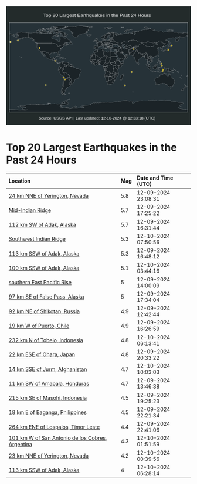 ![Map](./map.png)

# Top 20 Largest Earthquakes in the Past 24 Hours

| Location | Mag | Date and Time (UTC) |
|:---|:---|:---|
| [24 km NNE of Yerington, Nevada](https://earthquake.usgs.gov/earthquakes/eventpage/nn00888580) | 5.8 | 12-09-2024 23:08:31 |
| [Mid-Indian Ridge](https://earthquake.usgs.gov/earthquakes/eventpage/us7000nxct) | 5.7 | 12-09-2024 17:25:22 |
| [112 km SW of Adak, Alaska](https://earthquake.usgs.gov/earthquakes/eventpage/us7000nxbs) | 5.7 | 12-09-2024 16:31:44 |
| [Southwest Indian Ridge](https://earthquake.usgs.gov/earthquakes/eventpage/us7000nxj8) | 5.3 | 12-10-2024 07:50:56 |
| [113 km SSW of Adak, Alaska](https://earthquake.usgs.gov/earthquakes/eventpage/us7000nxbz) | 5.3 | 12-09-2024 16:48:12 |
| [100 km SSW of Adak, Alaska](https://earthquake.usgs.gov/earthquakes/eventpage/us7000nxhl) | 5.1 | 12-10-2024 03:44:16 |
| [southern East Pacific Rise](https://earthquake.usgs.gov/earthquakes/eventpage/us7000nxb7) | 5 | 12-09-2024 14:00:09 |
| [97 km SE of False Pass, Alaska](https://earthquake.usgs.gov/earthquakes/eventpage/us7000nxcu) | 5 | 12-09-2024 17:34:04 |
| [92 km NE of Shikotan, Russia](https://earthquake.usgs.gov/earthquakes/eventpage/us7000nxag) | 4.9 | 12-09-2024 12:42:44 |
| [19 km W of Puerto, Chile](https://earthquake.usgs.gov/earthquakes/eventpage/us7000nxbn) | 4.9 | 12-09-2024 16:26:59 |
| [232 km N of Tobelo, Indonesia](https://earthquake.usgs.gov/earthquakes/eventpage/us7000nxim) | 4.8 | 12-10-2024 06:13:41 |
| [22 km ESE of Ōhara, Japan](https://earthquake.usgs.gov/earthquakes/eventpage/us7000nxdu) | 4.8 | 12-09-2024 20:33:22 |
| [14 km SSE of Jurm, Afghanistan](https://earthquake.usgs.gov/earthquakes/eventpage/us7000nxk3) | 4.7 | 12-10-2024 10:03:03 |
| [11 km SW of Amapala, Honduras](https://earthquake.usgs.gov/earthquakes/eventpage/us7000nxar) | 4.7 | 12-09-2024 13:46:38 |
| [215 km SE of Masohi, Indonesia](https://earthquake.usgs.gov/earthquakes/eventpage/us7000nxdk) | 4.5 | 12-09-2024 19:25:23 |
| [18 km E of Baganga, Philippines](https://earthquake.usgs.gov/earthquakes/eventpage/us7000nxeu) | 4.5 | 12-09-2024 22:21:34 |
| [264 km ENE of Lospalos, Timor Leste](https://earthquake.usgs.gov/earthquakes/eventpage/us7000nxev) | 4.4 | 12-09-2024 22:41:06 |
| [101 km W of San Antonio de los Cobres, Argentina](https://earthquake.usgs.gov/earthquakes/eventpage/us7000nxgz) | 4.3 | 12-10-2024 01:51:59 |
| [23 km NNE of Yerington, Nevada](https://earthquake.usgs.gov/earthquakes/eventpage/nn00888661) | 4.2 | 12-10-2024 00:39:56 |
| [113 km SSW of Adak, Alaska](https://earthquake.usgs.gov/earthquakes/eventpage/ak024fuo5daz) | 4 | 12-10-2024 06:28:14 |
